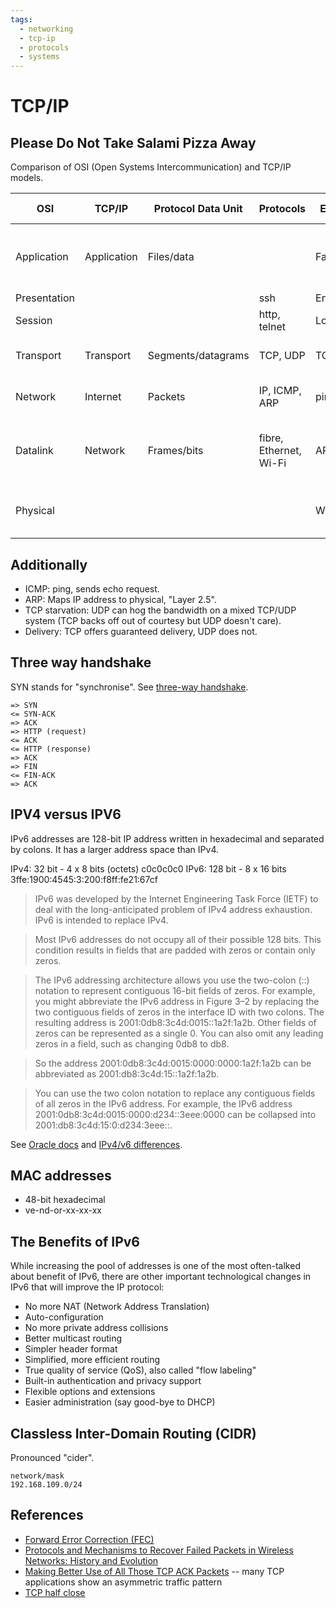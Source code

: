 ```yaml
---
tags:
  - networking
  - tcp-ip
  - protocols
  - systems
---
```


# TCP/IP

## Please Do Not Take Salami Pizza Away
Comparison of OSI (Open Systems Intercommunication) and TCP/IP models.

| OSI | TCP/IP | Protocol Data Unit | Protocols | Example | Hardware example |
| ------------ | ----------- | ------------------ | ---------------------- | ---------- | --------------------------------------------- |
| Application | Application | Files/data | | Facebook | Application layer gateway (packet inspection) |
| Presentation | | | ssh | Encryption | |
| Session | | | http, telnet | Login | |
| Transport | Transport | Segments/datagrams | TCP, UDP | TCP | Firewall (port number) |
| Network | Internet | Packets | IP, ICMP, ARP | ping | Router, layer 3 switch |
| Datalink | Network | Frames/bits | fibre, Ethernet, Wi-Fi | ARP | Bridge, switch (forward or not forward) |
| Physical | | | | Wi-Fi | Repeater, hub (multiport repeater) |


## Additionally
- ICMP: ping, sends echo request.
- ARP: Maps IP address to physical, "Layer 2.5".
- TCP starvation: UDP can hog the bandwidth on a mixed TCP/UDP system (TCP
backs off out of courtesy but UDP doesn't care).
- Delivery: TCP offers guaranteed delivery, UDP does not.

## Three way handshake
SYN stands for "synchronise". See [three-way
handshake](https://en.wikipedia.org/wiki/Handshaking#TCP_three-way_handshake).

```text
=> SYN
<= SYN-ACK
=> ACK
=> HTTP (request)
<= ACK
<= HTTP (response)
=> ACK
=> FIN
<= FIN-ACK
=> ACK
```

## IPV4 versus IPV6
IPv6 addresses are 128-bit IP address written in hexadecimal and separated by
colons. It has a larger address space than IPv4.

IPv4: 32 bit - 4 x 8 bits (octets) c0c0c0c0
IPv6: 128 bit - 8 x 16 bits 3ffe:1900:4545:3:200:f8ff:fe21:67cf

> IPv6 was developed by the Internet Engineering Task Force (IETF) to deal with
> the long-anticipated problem of IPv4 address exhaustion. IPv6 is intended to
> replace IPv4.

> Most IPv6 addresses do not occupy all of their possible 128 bits. This
> condition results in fields that are padded with zeros or contain only zeros.

> The IPv6 addressing architecture allows you use the two-colon (::) notation
> to represent contiguous 16-bit fields of zeros. For example, you might
> abbreviate the IPv6 address in Figure 3–2 by replacing the two contiguous
> fields of zeros in the interface ID with two colons. The resulting address is
> 2001:0db8:3c4d:0015::1a2f:1a2b. Other fields of zeros can be represented as a
> single 0. You can also omit any leading zeros in a field, such as changing
> 0db8 to db8.

> So the address 2001:0db8:3c4d:0015:0000:0000:1a2f:1a2b can be abbreviated as
> 2001:db8:3c4d:15::1a2f:1a2b.

> You can use the two colon notation to replace any contiguous fields of all
> zeros in the IPv6 address. For example, the IPv6 address
> 2001:0db8:3c4d:0015:0000:d234::3eee:0000 can be collapsed into
> 2001:db8:3c4d:15:0:d234:3eee::.

See [Oracle
docs](https://docs.oracle.com/cd/E19253-01/816-4554/ipv6-overview-24/index.html)
and [IPv4/v6
differences](https://www.webopedia.com/DidYouKnow/Internet/ipv6_ipv4_difference.html).

## MAC addresses
- 48-bit hexadecimal
- ve-nd-or-xx-xx-xx

## The Benefits of IPv6
While increasing the pool of addresses is one of the most often-talked about
benefit of IPv6, there are other important technological changes in IPv6 that
will improve the IP protocol:

- No more NAT (Network Address Translation)
- Auto-configuration
- No more private address collisions
- Better multicast routing
- Simpler header format
- Simplified, more efficient routing
- True quality of service (QoS), also called "flow labeling"
- Built-in authentication and privacy support
- Flexible options and extensions
- Easier administration (say good-bye to DHCP)

## Classless Inter-Domain Routing (CIDR)
Pronounced "cider".

```text
network/mask
192.168.109.0/24
```

## References
- [Forward Error Correction (FEC)](https://en.wikipedia.org/wiki/Error_correction_code)
- [Protocols and Mechanisms to Recover Failed Packets in Wireless Networks:
History and
Evolution](https://ieeexplore.ieee.org/stamp/stamp.jsp?arnumber=7517301)
- [Making Better Use of All Those TCP ACK
Packets](http://web.cs.wpi.edu/~cew/papers/isast07.pdf) -- many TCP
applications show an asymmetric traffic pattern
- [TCP half close](https://everything2.com/title/TCP+half-close)

